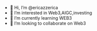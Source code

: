 - 👋 Hi, I’m @ericazzerica
- 👀 I’m interested in Web3,AIGC,investing
- 🌱 I’m currently learning WEB3
- 💞️ I’m looking to collaborate on Web3


<!---
ericazzerica/ericazzerica is a ✨ special ✨ repository because its `README.md` (this file) appears on your GitHub profile.
You can click the Preview link to take a look at your changes.
--->
